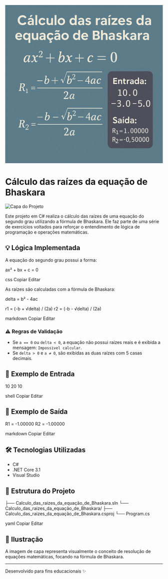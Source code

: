 ![Imagem do Projeto](projeto.png)

# Cálculo das raízes da equação de Bhaskara

![Capa do Projeto](./A_2D_digital_graphic_displays_content_related_to_c.png)

Este projeto em C# realiza o cálculo das raízes de uma equação do segundo grau utilizando a fórmula de Bhaskara. Ele faz parte de uma série de exercícios voltados para reforçar o entendimento de lógica de programação e operações matemáticas.

## 💡 Lógica Implementada

A equação do segundo grau possui a forma:

ax² + bx + c = 0

css
Copiar
Editar

As raízes são calculadas com a fórmula de Bhaskara:

delta = b² - 4ac

r1 = (-b + √delta) / (2a) r2 = (-b - √delta) / (2a)

markdown
Copiar
Editar

### ⚠️ Regras de Validação

- Se `a == 0` ou `delta < 0`, a equação não possui raízes reais e é exibida a mensagem: `Impossivel calcular`.
- Se `delta > 0` e `a ≠ 0`, são exibidas as duas raízes com 5 casas decimais.

## 🧪 Exemplo de Entrada

10 20 10

shell
Copiar
Editar

## 🧾 Exemplo de Saída

R1 = -1.00000 R2 = -1.00000

markdown
Copiar
Editar

## 🛠️ Tecnologias Utilizadas

- C#
- .NET Core 3.1
- Visual Studio

## 📂 Estrutura do Projeto

├── Calculo_das_raizes_da_equação_de_Bhaskara.sln └── Calculo_das_raizes_da_equação_de_Bhaskara/ ├── Calculo_das_raizes_da_equação_de_Bhaskara.csproj └── Program.cs

yaml
Copiar
Editar

## 📸 Ilustração

A imagem de capa representa visualmente o conceito de resolução de equações matemáticas, focando na fórmula de Bhaskara.

---

Desenvolvido para fins educacionais ✨
